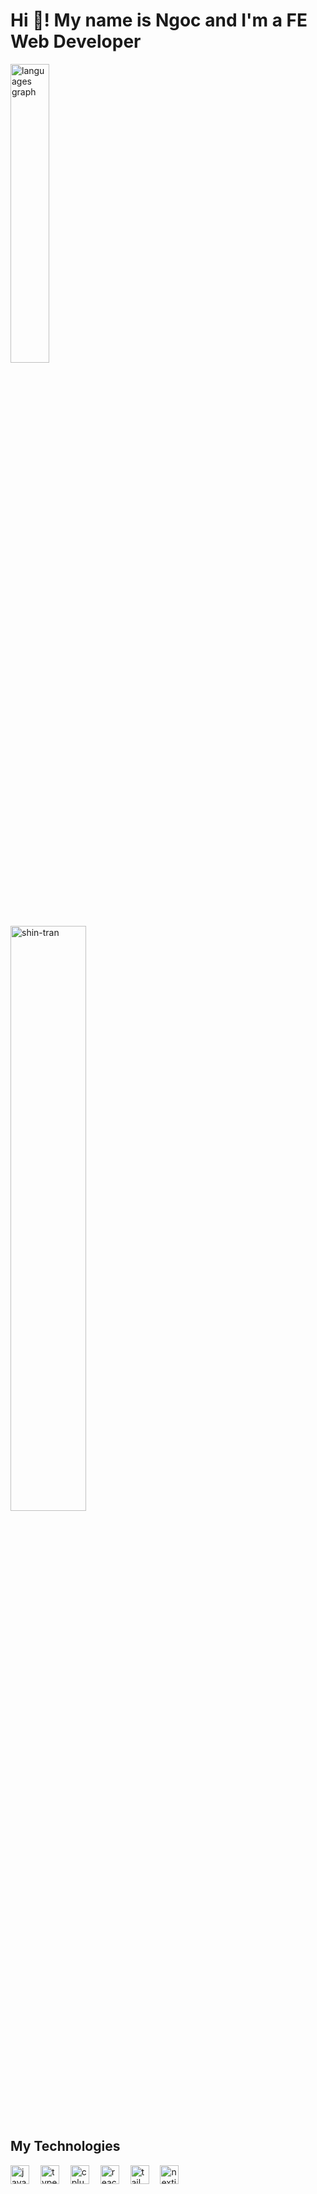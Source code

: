 # Hi 👋! My name is Ngoc and I'm a FE Web Developer

<div align="left">
   <img
   src="https://github-readme-stats.vercel.app/api/top-langs?username=shin-tran&locale=en&layout=compact&theme=dracula&hide_border=true"
   alt="languages graph"
   width="35%" />
 
  <p>
   <img
   src="https://github-readme-streak-stats.herokuapp.com/?user=shin-tran&theme=dracula&hide_border=true"
   alt="shin-tran"
   width="49%" />
  </p>
</div>

## My Technologies
<div align="left">
  <img src="https://cdn.jsdelivr.net/gh/devicons/devicon/icons/javascript/javascript-original.svg" height="30" alt="javascript logo"  />
  <img width="10" />
  <img src="https://cdn.jsdelivr.net/gh/devicons/devicon/icons/typescript/typescript-original.svg" height="30" alt="typescript logo"  />
  <img width="10" />
  <img src="https://cdn.jsdelivr.net/gh/devicons/devicon/icons/cplusplus/cplusplus-original.svg" height="30" alt="cplusplus logo"  />
  <img width="10" />
  <img src="https://cdn.jsdelivr.net/gh/devicons/devicon/icons/react/react-original.svg" height="30" alt="react logo"  />
  <img width="10" />
  <img src="https://cdn.jsdelivr.net/gh/devicons/devicon/icons/tailwindcss/tailwindcss-original.svg" height="30" alt="tailwindcss logo"  />
  <img width="10" />
  <img src="https://cdn.jsdelivr.net/gh/devicons/devicon/icons/nextjs/nextjs-original.svg" height="30" alt="nextjs logo"  />
  <img width="10" />
</div>

<!-- https://github.com/devicons/devicon/blob/master/icons -->
<!-- https://github.com/LitoMore/simple-icons-cdn -->
<!-- https://github.com/badges/shields -->
<!-- https://github.com/anuraghazra/github-readme-stats -->
<!-- https://github.com/rashidul738/github-readme-streak-stats -->
